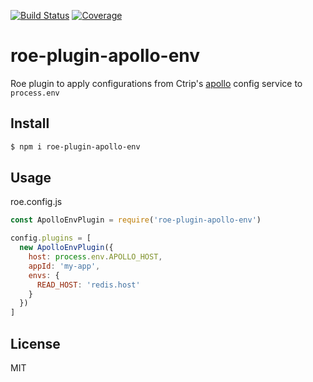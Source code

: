 [![Build Status](https://travis-ci.org/kaelzhang/roe-plugin-apollo-env.svg?branch=master)](https://travis-ci.org/kaelzhang/roe-plugin-apollo-env)
[![Coverage](https://codecov.io/gh/kaelzhang/roe-plugin-apollo-env/branch/master/graph/badge.svg)](https://codecov.io/gh/kaelzhang/roe-plugin-apollo-env)
<!-- optional appveyor tst
[![Windows Build Status](https://ci.appveyor.com/api/projects/status/github/kaelzhang/roe-plugin-apollo-env?branch=master&svg=true)](https://ci.appveyor.com/project/kaelzhang/roe-plugin-apollo-env)
-->
<!-- optional npm version
[![NPM version](https://badge.fury.io/js/roe-plugin-apollo-env.svg)](http://badge.fury.io/js/roe-plugin-apollo-env)
-->
<!-- optional npm downloads
[![npm module downloads per month](http://img.shields.io/npm/dm/roe-plugin-apollo-env.svg)](https://www.npmjs.org/package/roe-plugin-apollo-env)
-->
<!-- optional dependency status
[![Dependency Status](https://david-dm.org/kaelzhang/roe-plugin-apollo-env.svg)](https://david-dm.org/kaelzhang/roe-plugin-apollo-env)
-->

# roe-plugin-apollo-env

Roe plugin to apply configurations from Ctrip's [apollo](https://github.com/ctripcorp/apollo) config service to `process.env`

## Install

```sh
$ npm i roe-plugin-apollo-env
```

## Usage

roe.config.js

```js
const ApolloEnvPlugin = require('roe-plugin-apollo-env')

config.plugins = [
  new ApolloEnvPlugin({
    host: process.env.APOLLO_HOST,
    appId: 'my-app',
    envs: {
      READ_HOST: 'redis.host'
    }
  })
]
```

## License

MIT
